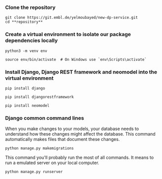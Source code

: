 ### Clone the repository
~~~
git clone https://git.embl.de/yelmoubayed/new-dp-service.git    
cd **repository**
~~~

### Create a virtual environment to isolate our package dependencies locally
~~~
python3 -m venv env 
~~~

~~~
source env/bin/activate  # On Windows use `env\Scripts\activate`    
~~~

### Install Django, Django REST framework and neomodel into the virtual environment
~~~
pip install django
~~~
~~~
pip install djangorestframework
~~~
~~~
pip install neomodel
~~~

### Django common command lines

When you make changes to your models, your database needs to understand how these changes might affect the database. This command automatically makes files that document these changes.
~~~
python manage.py makemigrations
~~~
This command you'll probably run the most of all commands. It means to run a emulated server on your local computer.
~~~
python manage.py runserver
~~~

